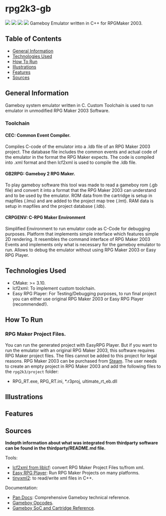 # rpg2k3-gb
![](https://img.shields.io/badge/Code-C-informational?style=plastic&logo=c&logoColor=white&color=283443)
![](https://img.shields.io/badge/Software-Visual_Studio_Code-informational?style=plastic&logo=visualstudiocode&logoColor=white&color=283443)
![](https://img.shields.io/badge/Tool-CMake-informational?style=plastic&logo=cmake&logoColor=white&color=283443)
![](https://img.shields.io/badge/Engine-RPG_Maker_2003-informational?style=plastic&logoColor=white&color=283443)
Gameboy Emulator written in C++ for RPGMaker 2003.

## Table of Contents
  - [General Information](#general-information)
  - [Technologies Used](#technologies-used)
  - [How To Run](#how-to-run)
  - [Illustrations](#illustrations)
  - [Features](#features)
  - [Sources](#sources)

## General Information
Gameboy system emulator written in C. Custom Toolchain is used to run emulator in unmodified RPG Maker 2003 Software.

### Toolchain
#### CEC: Common Event Compiler.
Compiles C-code of the emulator into a .ldb file of an RPG Maker 2003 project. The database file includes the common events and actual code of the emulator in the format the RPG Maker expects. The code is compiled into .xml format and then lcf2xml is used to compile the .ldb file.

#### GB2RPG: Gameboy 2 RPG Maker.
To play gameboy software this tool was made to read a gameboy rom (.gb file) and convert it into a format that the RPG Maker 2003 can understand and to be used by the emulator. ROM data from the cartridge is setup in mapfiles (.lmu) and are added to the project map tree (.lmt). RAM data is setup in mapfiles and the project database (.ldb).

#### CRPGENV: C-RPG Maker Environment
Simplified Environment to run emulator code as C-Code for debugging purposes. Platform that implements simple interface which features simple 2D rendering. It resembles the command interface of RPG Maker 2003 Events and implements only what is necessary for the gameboy emulator to run. Allows to debug the emulator without using RPG Maker 2003 or Easy RPG Player.

## Technologies Used
- CMake: >= 3.10.
- lcf2xml: To implement custom toolchain.
- Easy RPG Player: For Testing/Debugging purposes, to run final project you can either use original RPG Maker 2003 or Easy RPG Player (recommended!).


## How To Run
### RPG Maker Project Files.
You can run the generated project with EasyRPG Player. But if you want to run the emulator with an original RPG Maker 2003, this software requires RPG Maker project files. The files cannot be added to this project for legal reasons. RPG Maker 2003 can be purchased from [Steam](https://store.steampowered.com/app/362870/RPG_Maker_2003/). The user needs to create an empty project in RPG Maker 2003 and add the following files to the `rpg2k3/project` folder:
- RPG_RT.exe, RPG_RT.ini, *.r3proj, ultimate_rt_eb.dll

## Illustrations

## Features

## Sources
**Indepth information about what was integrated from thirdparty software can be found in the thirdparty/README.md file.**

Tools:
- [lcf2xml from liblcf](https://github.com/EasyRPG/liblcf): convert RPG Maker Project Files to/from xml.
- [Easy RPG Player](https://github.com/EasyRPG/Player): Run RPG Maker Projects on many platforms.
- [tinyxml2](https://github.com/leethomason/tinyxml2): to read/write xml files in C++.

Documentation:
- [Pan Docs](https://gbdev.io/pandocs/About.html): Comprehensive Gameboy technical reference.
- [Gameboy Opcodes](https://www.pastraiser.com/cpu/gameboy/gameboy_opcodes.html).
- [Gameboy SoC and Cartridge Reference](https://gekkio.fi/files/gb-docs/gbctr.pdf).
